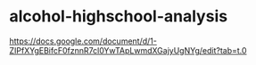 # alcohol-highschool-analysis
https://docs.google.com/document/d/1-ZIPfXYgEBifcF0fznnR7cl0YwTApLwmdXGajyUgNYg/edit?tab=t.0

